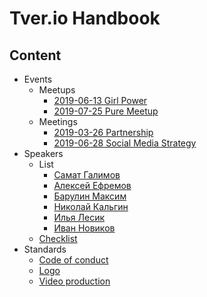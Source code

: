# Tver.io Handbook

## Content

* Events
  + Meetups
    - [2019-06-13 Girl Power](meetups/all/2019-06-13-girl-power/Readme.md)
    - [2019-07-25 Pure Meetup](meetups/all/2019-07-25-pure-meetup/Readme.md)
  + Meetings
    - [2019-03-26 Partnership](meetings/2019-03-26-partnership-meeting.md)
    - [2019-06-28 Social Media Strategy](meetings/2019-06-28-social-media-strategy.md)
* Speakers
  + List
    - [Самат Галимов](speakers/list/samat-galimov.md)
    - [Алексей Ефремов](speakers/list/lexich-efremov.md)
    - [Барулин Максим](speakers/list/maxim-barulin.md)
    - [Николай Кальгин](speakers/list/kalgin.md)
    - [Илья Лесик](speakers/list/lesik.md)
    - [Иван Новиков](speakers/list/jonny-novikov.md)
  + [Checklist](speakers/Readme.md)
* Standards
  + [Code of conduct](./standards/CODE_OF_CONDUCT.md)
  + [Logo](standards/logo/README.md)
  + [Video production](./standards/video/readme.md)
